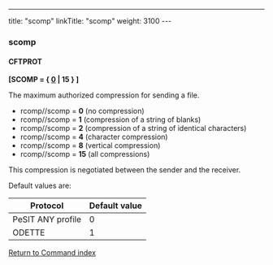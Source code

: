 ---
title: "scomp"
linkTitle: "scomp"
weight: 3100
---<span id="scomp"></span>

### scomp

#### CFTPROT

**[SCOMP = { <u>0</u> &#124; 15 } ]** 

The maximum authorized compression for sending a file.

- rcomp//scomp
    = ****0**** (no compression)
- rcomp//scomp
    = ****1**** (compression of a string of
    blanks)
- rcomp//scomp
    = ****2**** (compression of a string of
    identical characters)
- rcomp//scomp
    = ****4**** (character compression)
- rcomp//scomp
    = ****8**** (vertical compression)
- rcomp//scomp
    = ****15**** (all compressions)

This compression is negotiated between the sender and the receiver.

Default values are:


| Protocol  | Default value |
| --- | --- |
| PeSIT ANY profile | 0 |
| ODETTE  | 1  |


[Return to Command index](../../)
